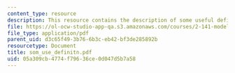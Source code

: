 ```yaml
---
content_type: resource
description: This resource contains the description of some useful definitions.
file: https://ol-ocw-studio-app-qa.s3.amazonaws.com/courses/2-141-modeling-and-simulation-of-dynamic-systems-fall-2006/05a309cb4774f79636ce0d047d5b7a58_som_use_definitn.pdf
file_type: application/pdf
parent_uid: d3c65f49-3b76-6b3c-eb42-bf3de285892b
resourcetype: Document
title: som_use_definitn.pdf
uid: 05a309cb-4774-f796-36ce-0d047d5b7a58
---
```

